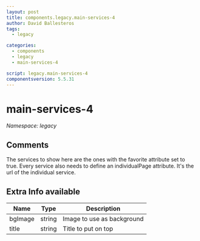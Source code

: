 ```yaml
---
layout: post
title: components.legacy.main-services-4
author: David Ballesteros
tags:
  - legacy

categories:
  - components
  - legacy
  - main-services-4

script: legacy.main-services-4
componentsversion: 5.5.31
---
```

# main-services-4

*Namespace: legacy*

## Comments

The services to show here are the ones with the favorite attribute set to true.
Every service also needs to define an individualPage attribute. It's the url of the individual service.


## Extra Info available

| Name | Type | Description |
| --- | --- | --- |
| bgImage | string | Image to use as background |
| title | string | Title to put on top |

